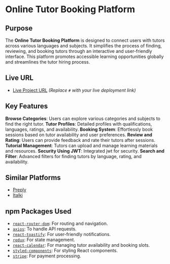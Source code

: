 # Online Tutor Booking Platform

## Purpose

The **Online Tutor Booking Platform** is designed to connect users with tutors across various languages and subjects. It simplifies the process of finding, reviewing, and booking tutors through an interactive and user-friendly interface. This platform promotes accessible learning opportunities globally and streamlines the tutor hiring process.

## Live URL

- [Live Project URL](https://user-authentication-30262.web.app) *(Replace `#` with your live deployment link)*

## Key Features

**Browse Categories**: Users can explore various categories and subjects to find the right tutor.
**Tutor Profiles**: Detailed profiles with qualifications, languages, ratings, and availability.
**Booking System**: Effortlessly book sessions based on tutor availability and user preferences.
**Review and Rating**: Users can provide feedback and rate their tutors after sessions.
**Tutorial Management**: Tutors can upload and manage learning materials and resources.
**Security Using JWT**: Integrated jwt for security.
**Search and Filter**: Advanced filters for finding tutors by language, rating, and availability.

## Similar Platforms

- [Preply](https://www.preply.com)
- [Italki](https://www.italki.com)

## npm Packages Used

- [`react-router-dom`](https://www.npmjs.com/package/react-router-dom): For routing and navigation.
- [`axios`](https://www.npmjs.com/package/axios): To handle API requests.
- [`react-toastify`](https://www.npmjs.com/package/react-toastify): For user-friendly notifications.
- [`redux`](https://www.npmjs.com/package/redux): For state management.
- [`react-calendar`](https://www.npmjs.com/package/react-calendar): For managing tutor availability and booking slots.
- [`styled-components`](https://www.npmjs.com/package/styled-components): For styling React components.
- [`stripe`](https://www.npmjs.com/package/stripe): For payment processing.

